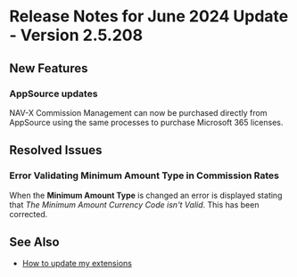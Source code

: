 # Release Notes for June 2024 Update - Version 2.5.208

## New Features

### AppSource updates

NAV-X Commission Management can now be purchased directly from AppSource using the same processes to purchase Microsoft 365 licenses.

## Resolved Issues

### Error Validating Minimum Amount Type in Commission Rates

When the **Minimum Amount Type** is changed an error is displayed stating that *The Minimum Amount Currency Code isn't Valid*. This has been corrected.

## See Also

- [How to update my extensions](../faq-index.md#i-want-to-update-my-version-of-nav-x-commission-management)
